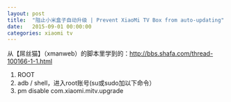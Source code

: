 ```yaml
---
layout: post
title:  "阻止小米盒子自动升级 | Prevent XiaoMi TV Box from auto-updating"
date:   2015-09-01 00:00:00
categories: xiaomi tv
---
```


从【屌丝猫】（xmanweb）的脚本里学到的：http://bbs.shafa.com/thread-100166-1-1.html

1. ROOT
2. adb / shell，进入root账号(su或sudo加以下命令）
3. pm disable com.xiaomi.mitv.upgrade

